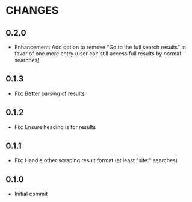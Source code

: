 # CHANGES

## 0.2.0

- Enhancement: Add option to remove "Go to the full search results" in favor
    of one more entry (user can still access full results by normal searches)

## 0.1.3

- Fix: Better parsing of results

## 0.1.2

- Fix: Ensure heading is for results

## 0.1.1

- Fix: Handle other scraping result format (at least "site:" searches)

## 0.1.0

- Initial commit
